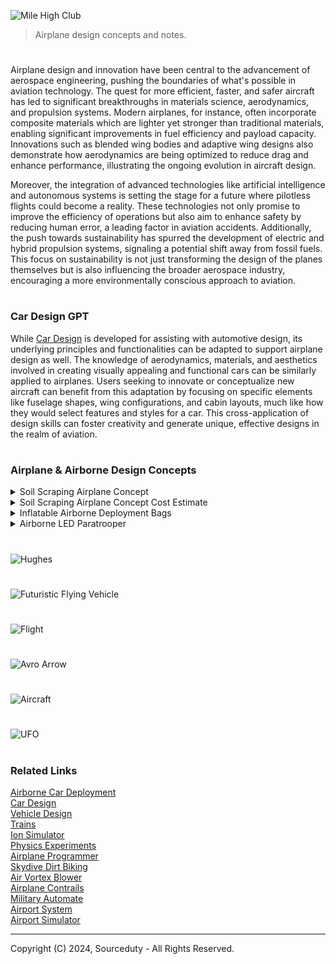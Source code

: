 ![Mile High Club](https://github.com/user-attachments/assets/ce58bf16-62e0-4607-b6df-2adb2e192dfb)

> Airplane design concepts and notes.

#

Airplane design and innovation have been central to the advancement of aerospace engineering, pushing the boundaries of what's possible in aviation technology. The quest for more efficient, faster, and safer aircraft has led to significant breakthroughs in materials science, aerodynamics, and propulsion systems. Modern airplanes, for instance, often incorporate composite materials which are lighter yet stronger than traditional materials, enabling significant improvements in fuel efficiency and payload capacity. Innovations such as blended wing bodies and adaptive wing designs also demonstrate how aerodynamics are being optimized to reduce drag and enhance performance, illustrating the ongoing evolution in aircraft design.

Moreover, the integration of advanced technologies like artificial intelligence and autonomous systems is setting the stage for a future where pilotless flights could become a reality. These technologies not only promise to improve the efficiency of operations but also aim to enhance safety by reducing human error, a leading factor in aviation accidents. Additionally, the push towards sustainability has spurred the development of electric and hybrid propulsion systems, signaling a potential shift away from fossil fuels. This focus on sustainability is not just transforming the design of the planes themselves but is also influencing the broader aerospace industry, encouraging a more environmentally conscious approach to aviation.

#
### Car Design GPT

While [Car Design](https://chatgpt.com/g/g-EPHgYBaHt-car-design) is developed for assisting with automotive design, its underlying principles and functionalities can be adapted to support airplane design as well. The knowledge of aerodynamics, materials, and aesthetics involved in creating visually appealing and functional cars can be similarly applied to airplanes. Users seeking to innovate or conceptualize new aircraft can benefit from this adaptation by focusing on specific elements like fuselage shapes, wing configurations, and cabin layouts, much like how they would select features and styles for a car. This cross-application of design skills can foster creativity and generate unique, effective designs in the realm of aviation.

#
### Airplane & Airborne Design Concepts

<details><summary>Soil Scraping Airplane Concept</summary>
<br>

![Soil Scraping Airplane](https://github.com/sourceduty/Airplane_Design/assets/123030236/a7138315-b174-4734-ac8b-9d3bfa084840)

### Soil Scraping Airplane Concept

Soil scraping airplane concept involving soil sampling and land leveling.

Soil Sampling: 

Collect soil from various depths and locations to analyze composition, moisture, etc. Ensure retrieval mechanisms prevent contamination.

Land Leveling: 

Remove soil from high areas and redistribute to lower areas to flatten land for agricultural and construction benefits.

Choose a robust existing airplane capable of handling additional weight and structural modifications for soil scraping equipment, like a cargo or utility aircraft. Modifications needed:

- Structural reinforcement of fuselage and wings.
- Enhanced landing gear to withstand soil interaction impacts and vibrations.
- Upgraded power and fuel systems for extended low-altitude, heavy-load flights.

Model soil interaction by studying soil mechanics like cohesion, angle of repose, and compressibility. Design effective soil cutting, lifting, and leveling mechanisms.

- Use CAD and simulation software (e.g., ANSYS, Abaqus) to simulate interactions and refine design.
- Field test prototypes to validate design and functionality.

Incorporate new control systems for soil scraping mechanisms into aircraft’s existing controls. Ensure design adheres to aviation and environmental regulations and analyze economic viability and market potential of the modified aircraft.

This multidisciplinary project requires collaboration among aerospace engineers, mechanical engineers, soil scientists, and pilots, alongside early engagement with regulatory bodies for compliance and feasibility.

<br>
</details>
<details><summary>Soil Scraping Airplane Concept Cost Estimate</summary>
<br>

### Soil Scraping Airplane Cost Estimate

Cost estimate for modifying an existing airplane for soil scraping, including soil sampling and land leveling:

Research and Development:

- Initial design and feasibility studies: $100,000 - $300,000
- Detailed engineering and CAD modeling: $250,000 - $500,000
- Software licenses for simulation (per year): $10,000 - $50,000
- Prototype testing and materials: $100,000 - $200,000

Aircraft Modification:

- Purchase of used cargo/utility aircraft: $1 million - $5 million
- Structural modifications and reinforcements: $500,000 - $1 million
- Landing gear modifications: $200,000 - $400,000
- Integration of soil scraping mechanism: $300,000 - $600,000
- Control systems upgrade: $150,000 - $300,000

Certification and Compliance:

- FAA or other aviation authority certifications: $100,000 - $300,000
- Environmental and safety compliance studies: $50,000 - $150,000

Operational Costs:

- Pilot and crew training: $50,000 - $100,000
- Maintenance and operation for the first year: $200,000 - $500,000

Total Estimated Cost Range: $3 million to $9 million

Notes:

- Costs may vary significantly based on specific project requirements, technical challenges, and location.
- Scale of production and unforeseen technical issues could affect final costs.

<br>
</details>
<details><summary>Inflatable Airborne Deployment Bags</summary>
<br>

![Inflatable Airborne Deployment Bags](https://github.com/sourceduty/Airplane_Design/assets/123030236/15d7470f-b205-4e50-8df8-2196e5036ea4)

### Inflatable Airborne Deployment Bags

Inflatable Airborne Deployment Bags (IADB) represent a revolutionary concept in aerial cargo delivery, especially tailored for military operations, disaster relief, and remote area resupply missions. The design hinges on the dynamic use of airflow to cushion valuable cargo during air-to-ground transitions. As the package is released from the aircraft, strategically placed vents on the bag capture the onrushing air, causing the bag to inflate rapidly. This inflation not only stabilizes the descent but also significantly reduces the landing impact, ensuring the cargo's integrity upon touchdown.

The construction of the IADB utilizes cutting-edge materials, primarily high-strength, lightweight fabrics that are both tear-resistant and waterproof. These materials are similar to those used in advanced parachutes and inflatable spacecraft technology, providing resilience against extreme atmospheric conditions and rough terrain impacts. The bags are modular and can be configured in various sizes to accommodate different cargo loads, from small medical supplies to larger equipment like generators or water purification units.

Furthermore, the deployment mechanism is designed for precision and ease of use. Incorporating GPS and advanced sensors, the IADB can be programmed to deploy at specific coordinates, ensuring pinpoint accuracy for deliveries. This technology is crucial for reaching inaccessible areas during emergency responses where traditional delivery methods may fail or be too risky.

Additionally, the environmental impact of the IADB is minimal. The bags are reusable, designed for quick recovery and reflation for multiple uses. This not only cuts down on waste and costs associated with single-use delivery systems but also aligns with sustainability goals by reducing the carbon footprint associated with manufacturing and disposing of traditional delivery containers.

In conclusion, the Inflatable Airborne Deployment Bags offer a highly innovative, safe, and environmentally friendly solution to the challenges of delivering cargo in diverse and demanding scenarios. This concept has the potential to transform logistical operations in critical areas, enhancing the effectiveness and reach of aid and support missions worldwide.

<br>
</details>
<details><summary>Airborne LED Paratrooper</summary>
<br>

![Airborne LED Paratrooper](https://github.com/user-attachments/assets/459883a9-5b44-4c66-9642-2711142dd66d)

This Airborne LED Paratrooper design concept is a futuristic and innovative approach to airborne operations, combining advanced technology with practical applications for both military and civilian purposes. The image depicts a paratrooper descending under a parachute illuminated by numerous LED lights. The lights are strategically integrated into the parachute, creating a stunning visual effect while potentially serving practical purposes, such as enhancing visibility during nighttime operations or signaling locations. This design is particularly useful for operations where stealth is not a priority, but safety and visibility are paramount, such as search and rescue missions or training exercises.

In addition to its practical applications, the LED illumination adds an aesthetic dimension to the paratrooper's descent, making it a striking visual spectacle. The bright lights against the dark backdrop create a contrast that could also serve as a psychological tool, either by intimidating adversaries or by boosting the morale of allied forces. The concept may also have implications for public events, where such a display could be used for demonstrations or ceremonial purposes, showcasing the technological advancements and capabilities of modern airborne units.

This concept also hints at the broader possibilities of integrating technology into traditional military equipment, enhancing the functionality and adaptability of paratroopers in various scenarios. The LED system could be customizable, with the ability to change colors or patterns to convey specific messages or coordinate actions among multiple paratroopers. Overall, the Airborne LED Paratrooper design represents a blend of cutting-edge technology with time-tested military tactics, potentially opening new avenues for the future of airborne operations.

<br>
</details>

#

![Hughes](https://github.com/user-attachments/assets/74fd9d84-b218-4185-8272-999aa38e61fc)

#

![Futuristic Flying Vehicle](https://github.com/user-attachments/assets/fa0a6514-0e70-47a6-801b-9be871f628eb)

#

![Flight](https://github.com/user-attachments/assets/c8fcbb89-3250-4fbc-b161-9799c614f752)

#

![Avro Arrow](https://github.com/sourceduty/Airplane_Design/assets/123030236/75d72b39-6e5e-4359-94fd-53372db43631)

#

![Aircraft](https://github.com/user-attachments/assets/4b9f228e-b7d0-494b-9705-b9e0de34aa0e)

#

![UFO](https://github.com/user-attachments/assets/9bb9f4bf-e3cf-4b2d-8b7b-d62673065cff)

#
### Related Links

[Airborne Car Deployment](https://github.com/sourceduty/Airborne_Car_Deployment)
<br>
[Car Design](https://github.com/sourceduty/Car_Design)
<br>
[Vehicle Design](https://github.com/sourceduty/Vehicle_Design)
<br>
[Trains](https://github.com/sourceduty/Trains)
<br>
[Ion Simulator](https://github.com/sourceduty/Ion_Simulator)
<br>
[Physics Experiments](https://github.com/sourceduty/Physics_Experiments)
<br>
[Airplane Programmer](https://github.com/sourceduty/Airplane_Progammer)
<br>
[Skydive Dirt Biking](https://github.com/sourceduty/Skydive_Dirt_Biking)
<br>
[Air Vortex Blower](https://github.com/sourceduty/Air_Vortex_Blower)
<br>
[Airplane Contrails](https://github.com/sourceduty/Airplane_Contrails)
<br>
[Military Automate](https://github.com/sourceduty/Military_Automation/tree/main)
<br>
[Airport System](https://github.com/sourceduty/Airport_System)
<br>
[Airport Simulator](https://github.com/sourceduty/Airport_Simulator)

***
Copyright (C) 2024, Sourceduty - All Rights Reserved.
